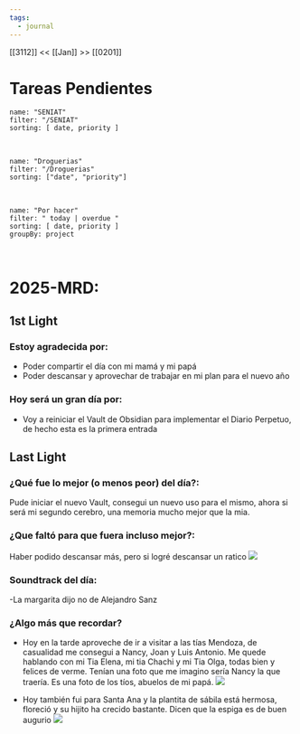 ```yaml
---
tags:
  - journal
---
```

[[3112]]  <<  [[Jan]]  >> [[0201]]  

# Tareas Pendientes

```todoist
name: "SENIAT"
filter: "/SENIAT"
sorting: [ date, priority ]
```

<br/>

```todoist
name: "Droguerias"
filter: "/Droguerias"
sorting: ["date", "priority"]
```

<br/>

```todoist
name: "Por hacer"
filter: " today | overdue "
sorting: [ date, priority ]
groupBy: project
```

<br/>

# 2025-MRD:
## 1st Light
### Estoy agradecida por: 
* Poder compartir el día con mi mamá y mi papá
* Poder descansar y aprovechar de trabajar en mi plan para el nuevo año
### Hoy será un gran día por:
- Voy a reiniciar el Vault de Obsidian para implementar el Diario Perpetuo, de hecho esta es la primera entrada
## Last Light
### ¿Qué fue lo mejor (o menos peor) del día?:
Pude iniciar el nuevo Vault, consegui un nuevo uso para el mismo, ahora si será mi segundo cerebro, una memoria mucho mejor que la mia. 
### ¿Que faltó para que fuera incluso mejor?:
Haber podido descansar más, pero si logré descansar un ratico 
[![](2025-01-01_google-photo_154419.jpg)](https://photos.google.com/lr/photo/AKD7cQKPaW1yXi8SMUeCBni9ifM8c9YhjAf0SpBnDPUojfhJaMgWc1_aFLxwnf4d8kwt3SwpgZSBgR6ETS87oYaHOrgVUTK4hg) 
### Soundtrack del día:
-La margarita dijo no de Alejandro Sanz
### ¿Algo más que recordar?
- Hoy en la tarde aproveche de ir a visitar a las tías Mendoza, de casualidad me consegui a Nancy, Joan y Luis Antonio. Me quede hablando con mi Tia Elena, mi tia Chachi y mi Tia Olga, todas bien y felices de verme. Tenían una foto que me imagino sería Nancy la que traería. Es una foto de los tíos, abuelos de mi papá.
[![](2025-01-01_google-photo_214039.jpg)](https://photos.google.com/lr/photo/AKD7cQImF9ZHWQwm3xl34F3LMdUhFJYRMjimeJ4anAzFcXKjQoJPROmvjsfqmHlG1yWyWlUY6LDVF3u174imWjvj0i2ZVGx2Qg) 

- Hoy también fui para Santa Ana y la plantita de sábila está hermosa, floreció y su hijito ha crecido bastante. Dicen que la espiga es de buen augurio 
[![](2025-01-01_google-photo_194639.jpg)](https://photos.google.com/lr/photo/AKD7cQKzl8W_MsqoWOOwLf7XPudYr9m_LPbQRTzFIzI_tHUgjJy9l222-_mrNOanSD2npy4fNbEEYfoHJZcprEWTKPTKpTGc3A) 

